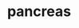 ---
title: pancreas
release_version: v1.2
hra_release_version:
  - v1.1
  - v1.2
type: asct-b
description: '[Anatomical Structures, Cell Types, plus Biomarkers (ASCT+B) tables](https://hubmapconsortium.github.io/ccf/pages/ccf-anatomical-structures.html) aim to capture the nested *part_of* structure of anatomical human body parts, the typology of cells, and biomarkers used to identify cell types. The tables are authored and reviewed by an international team of experts. '
creators:
  - 0000-0001-6878-1235
  - 0000-0001-9028-338X
  - 0000-0002-8849-6746
project_leads:
  - 0000-0002-3321-6137
reviewers:
  - 0000-0003-1941-5786
  - 0000-0002-8817-6355
  - 0000-0001-8776-2769
  - 0000-0001-7655-4833
creation_date: 2022-05-06T00:00:00
license: CC BY 4.0
publisher:  HuBMAP 
funder:  National Institutes of Health 
award_number:  OT2OD026671 
hubmap_id:  HBM557.XHHV.557 
datatable: ASCT-B_VH_Pancreas.csv
doi: https://doi.org/10.48539/HBM557.XHHV.557
---
